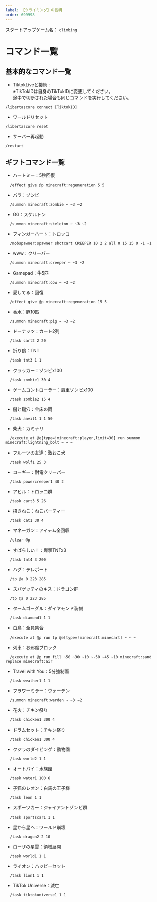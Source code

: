 ```yaml
---
label: 【クライミング】の説明
order: 699998
---
```

スタートアップゲーム名：
```climbing```

# コマンド一覧

## 基本的なコマンド一覧

- TiktokLiveと接続 :  
※TikTokIDは自身のTikTokIDに変更してください。  
途中で切断された場合も同じコマンドを実行してください。
```
/libertascore connect [TiktokID]
```

- ワールドリセット
```
/libertascore reset
```

- サーバー再起動
```
/restart
```

## ギフトコマンド一覧  
- ハートミー：5秒回復
```
  /effect give @p minecraft:regeneration 5 5
```

- バラ：ゾンビ
```
  /summon minecraft:zombie ~ ~3 ~2
```

- GG：スケルトン
```
  /summon minecraft:skeleton ~ ~3 ~2
```

- フィンガーハート：トロッコ
```
  /mobspawner:spawner shotcart CREEPER 10 2 2 all 0 15 15 0 -1 -1
```

- www：クリーパー
```
  /summon minecraft:creeper ~ ~3 ~2
```

- Gamepad：牛5匹
```
  /summon minecraft:cow ~ ~3 ~2
```

- 愛してる：回復
```
  /effect give @p minecraft:regeneration 15 5
```

- 香水：豚10匹
```
  /summon minecraft:pig ~ ~3 ~2
```

- ドーナッツ：カート2列
```
  /task cart2 2 20
```

- 折り鶴：TNT
```
  /task tnt3 1 1
```

- クラッカー：ゾンビx100
```
  /task zombie1 30 4
```

- ゲームコントローラー：肩車ゾンビx100
```
  /task zombie2 15 4
```

- 鍵と鍵穴：金床の雨
```
  /task anvil1 1 1 50
```

- 柴犬：カミナリ
```
  /execute at @e[type=!minecraft:player,limit=30] run summon minecraft:lightning_bolt ~ ~ ~
```

- フルーツの友達：激おこ犬
```
  /task wolf1 25 3
```

- コーギー：耐電クリーパー
```
  /task powercreeper1 40 2
```

- アヒル：トロッコ群
```
  /task cart3 5 26
```

- 招きねこ：ねこパーティー
```
  /task cat1 30 4
```

- マネーガン：アイテム全回収
```
  /clear @p
```

- すばらしい！：爆撃TNTx3
```
  /task tnt4 3 200
```

- ハグ：テレポート
```
  /tp @a 0 223 285
```

- スパゲッティのキス：ドラゴン群
```
  /tp @a 0 223 285
```

- タームゴーグル：ダイヤモンド装備
```
  /task diamond1 1 1
```

- 白鳥：全員集合
```
  /execute at @p run tp @e[type=!minecraft:minecart] ~ ~ ~
```

- 列車：お邪魔ブロック
```
  /execute at @p run fill ~50 ~30 ~10 ~-50 ~45 ~10 minecraft:sand replace minecraft:air
```

- Travel with You：5分強制雨
```
  /task weather1 1 1
```

- フラワーミラー：ウォーデン
```
  /summon minecraft:warden ~ ~3 ~2
```

- 花火：チキン祭り
```
  /task chicken1 300 4
```

- ドラムセット：チキン祭り
```
  /task chicken1 300 4
```

- クジラのダイビング：動物園
```
  /task world2 1 1
```

- オートバイ：水族館
```
  /task water1 100 6
```

- 子猫のレオン：白馬の王子様
```
  /task leon 1 1
```

- スポーツカー：ジャイアントゾンビ群
```
  /task sportscar1 1 1
```

- 星から星へ：ワールド崩壊
```
  /task dragon2 2 10
```

- ローザの星雲：領域展開
```
  /task world1 1 1
```

- ライオン：ハッピーセット
```
  /task lion1 1 1
```

- TikTok Universe：滅亡
```
  /task tiktokuniverse1 1 1
```
